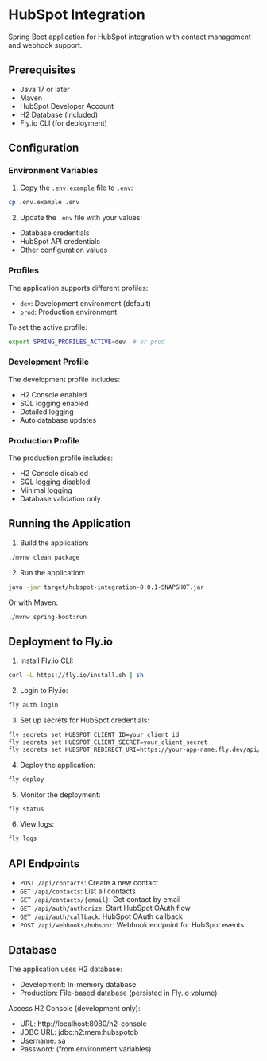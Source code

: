 # HubSpot Integration

Spring Boot application for HubSpot integration with contact management and webhook support.

## Prerequisites

- Java 17 or later
- Maven
- HubSpot Developer Account
- H2 Database (included)
- Fly.io CLI (for deployment)

## Configuration

### Environment Variables

1. Copy the `.env.example` file to `.env`:
```bash
cp .env.example .env
```

2. Update the `.env` file with your values:
- Database credentials
- HubSpot API credentials
- Other configuration values

### Profiles

The application supports different profiles:

- `dev`: Development environment (default)
- `prod`: Production environment

To set the active profile:
```bash
export SPRING_PROFILES_ACTIVE=dev  # or prod
```

### Development Profile

The development profile includes:
- H2 Console enabled
- SQL logging enabled
- Detailed logging
- Auto database updates

### Production Profile

The production profile includes:
- H2 Console disabled
- SQL logging disabled
- Minimal logging
- Database validation only

## Running the Application

1. Build the application:
```bash
./mvnw clean package
```

2. Run the application:
```bash
java -jar target/hubspot-integration-0.0.1-SNAPSHOT.jar
```

Or with Maven:
```bash
./mvnw spring-boot:run
```

## Deployment to Fly.io

1. Install Fly.io CLI:
```bash
curl -L https://fly.io/install.sh | sh
```

2. Login to Fly.io:
```bash
fly auth login
```

3. Set up secrets for HubSpot credentials:
```bash
fly secrets set HUBSPOT_CLIENT_ID=your_client_id
fly secrets set HUBSPOT_CLIENT_SECRET=your_client_secret
fly secrets set HUBSPOT_REDIRECT_URI=https://your-app-name.fly.dev/api/auth/callback
```

4. Deploy the application:
```bash
fly deploy
```

5. Monitor the deployment:
```bash
fly status
```

6. View logs:
```bash
fly logs
```

## API Endpoints

- `POST /api/contacts`: Create a new contact
- `GET /api/contacts`: List all contacts
- `GET /api/contacts/{email}`: Get contact by email
- `GET /api/auth/authorize`: Start HubSpot OAuth flow
- `GET /api/auth/callback`: HubSpot OAuth callback
- `POST /api/webhooks/hubspot`: Webhook endpoint for HubSpot events

## Database

The application uses H2 database:
- Development: In-memory database
- Production: File-based database (persisted in Fly.io volume)

Access H2 Console (development only):
- URL: http://localhost:8080/h2-console
- JDBC URL: jdbc:h2:mem:hubspotdb
- Username: sa
- Password: (from environment variables) 